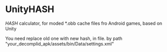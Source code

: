 # UnityHASH
*HASH* calculator, for moded \*.obb cache files fro Android games, based on Unity

You need replace old one with new hash, in file. by path "your_decomplid_apk/assets/bin/Data/settings.xml"
